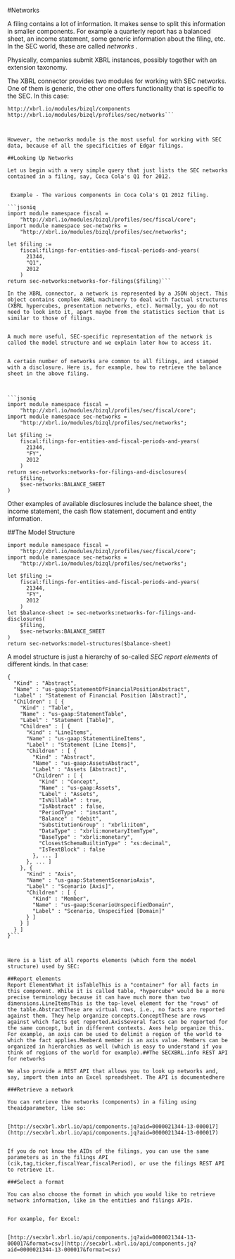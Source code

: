 #Networks

A filing contains a lot of information. It makes sense to split this information in smaller components. For example a quarterly report has a balanced sheet, an income statement, some generic information about the filing, etc. In the SEC world, these are called *networks* .


Physically, companies submit XBRL instances, possibly together with an extension taxonomy.


The XBRL connector provides two modules for working with SEC networks. One of them is generic, the other one offers functionality that is specific to the SEC. In this case:
```jsoniq
http://xbrl.io/modules/bizql/components
http://xbrl.io/modules/bizql/profiles/sec/networks```



However, the networks module is the most useful for working with SEC data, because of all the specificities of Edgar filings.

##Looking Up Networks

Let us begin with a very simple query that just lists the SEC networks contained in a filing, say, Coca Cola's Q1 for 2012.


 Example - The various components in Coca Cola's Q1 2012 filing.

```jsoniq
import module namespace fiscal =
    "http://xbrl.io/modules/bizql/profiles/sec/fiscal/core";
import module namespace sec-networks =
    "http://xbrl.io/modules/bizql/profiles/sec/networks";

let $filing :=
    fiscal:filings-for-entities-and-fiscal-periods-and-years(
      21344,
      "Q1",
      2012
    )
return sec-networks:networks-for-filings($filing)```

In the XBRL connector, a network is represented by a JSON object. This object contains complex XBRL machinery to deal with factual structures (XBRL hypercubes, presentation networks, etc). Normally, you do not need to look into it, apart maybe from the statistics section that is similar to those of filings.


A much more useful, SEC-specific representation of the network is called the model structure and we explain later how to access it.


A certain number of networks are common to all filings, and stamped with a disclosure. Here is, for example, how to retrieve the balance sheet in the above filing.



```jsoniq
import module namespace fiscal =
    "http://xbrl.io/modules/bizql/profiles/sec/fiscal/core";
import module namespace sec-networks =
    "http://xbrl.io/modules/bizql/profiles/sec/networks";

let $filing :=
    fiscal:filings-for-entities-and-fiscal-periods-and-years(
      21344,
      "FY",
      2012
    )
return sec-networks:networks-for-filings-and-disclosures(
    $filing,
    $sec-networks:BALANCE_SHEET
)
```



Other examples of available disclosures include the balance sheet, the income statement, the cash flow statement, document and entity information.

##The Model Structure


```jsoniq
import module namespace fiscal =
    "http://xbrl.io/modules/bizql/profiles/sec/fiscal/core";
import module namespace sec-networks =
    "http://xbrl.io/modules/bizql/profiles/sec/networks";

let $filing :=
    fiscal:filings-for-entities-and-fiscal-periods-and-years(
      21344,
      "FY",
      2012
    )
let $balance-sheet := sec-networks:networks-for-filings-and-disclosures(
    $filing,
    $sec-networks:BALANCE_SHEET
)
return sec-networks:model-structures($balance-sheet)
```



A model structure is just a hierarchy of so-called *SEC report elements* of different kinds. In that case:



```jsoniq
{
  "Kind" : "Abstract", 
  "Name" : "us-gaap:StatementOfFinancialPositionAbstract", 
  "Label" : "Statement of Financial Position [Abstract]", 
  "Children" : [ {
    "Kind" : "Table", 
    "Name" : "us-gaap:StatementTable", 
    "Label" : "Statement [Table]", 
    "Children" : [ {
      "Kind" : "LineItems", 
      "Name" : "us-gaap:StatementLineItems", 
      "Label" : "Statement [Line Items]", 
      "Children" : [ {
        "Kind" : "Abstract", 
        "Name" : "us-gaap:AssetsAbstract", 
        "Label" : "Assets [Abstract]", 
        "Children" : [ {
          "Kind" : "Concept", 
          "Name" : "us-gaap:Assets", 
          "Label" : "Assets", 
          "IsNillable" : true, 
          "IsAbstract" : false, 
          "PeriodType" : "instant", 
          "Balance" : "debit", 
          "SubstitutionGroup" : "xbrli:item", 
          "DataType" : "xbrli:monetaryItemType", 
          "BaseType" : "xbrli:monetary", 
          "ClosestSchemaBuiltinType" : "xs:decimal", 
          "IsTextBlock" : false
        }, ... ]
      }, ... ]
    }, {
      "Kind" : "Axis", 
      "Name" : "us-gaap:StatementScenarioAxis", 
      "Label" : "Scenario [Axis]", 
      "Children" : [ {
        "Kind" : "Member", 
        "Name" : "us-gaap:ScenarioUnspecifiedDomain", 
        "Label" : "Scenario, Unspecified [Domain]"
      } ]
    } ]
  } ]
}```



Here is a list of all reports elements (which form the model structure) used by SEC:

##Report elements
Report ElementWhat it isTableThis is a "container" for all facts in this component. While it is called table, *hypercube* would be a more precise terminology because it can have much more than two dimensions.LineItemsThis is the top-level element for the "rows" of the table.AbstractThese are virtual rows, i.e., no facts are reported against them. They help organize concepts.ConceptThese are rows against which facts get reported.AxisSeveral facts can be reported for the same concept, but in different contexts. Axes help organize this. For example, an axis can be used to delimit a region of the world to which the fact applies.MemberA member is an axis value. Members can be organized in hierarchies as well (which is easy to understand if you think of regions of the world for example).##The SECXBRL.info REST API for networks

We also provide a REST API that allows you to look up networks and, say, import them into an Excel spreadsheet. The API is documentedhere

###Retrieve a network

You can retrieve the networks (components) in a filing using theaidparameter, like so:


[http://secxbrl.xbrl.io/api/components.jq?aid=0000021344-13-000017](http://secxbrl.xbrl.io/api/components.jq?aid=0000021344-13-000017)


If you do not know the AIDs of the filings, you can use the same parameters as in the filings API (cik,tag,ticker,fiscalYear,fiscalPeriod), or use the filings REST API to retrieve it.

###Select a format

You can also choose the format in which you would like to retrieve network information, like in the entities and filings APIs.


For example, for Excel:


[http://secxbrl.xbrl.io/api/components.jq?aid=0000021344-13-000017&format=csv](http://secxbrl.xbrl.io/api/components.jq?aid=0000021344-13-000017&format=csv)

